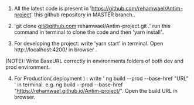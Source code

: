 
1. All the latest code is present in 'https://github.com/rehamwael/Antim-project' this github repository in MASTER branch..

2. 'git clone git@github.com:rehamwael/Antim-project.git .' run this command in terminal to clone the code and then 'yarn install'.. 

3. For developing the project: write 'yarn start' in terminal. Open http://localhost:4200/ in browser .

 (NOTE): Write BaseURL correctly in environments folders of both dev and prod environment.

4. For Production( deployment ) : write ' ng build --prod --base-href "URL" ' in terminal. e.g. 
 ng build --prod --base-href "https://rehamwael.github.io/Antim-project/".
 Open the build URL in browser.
